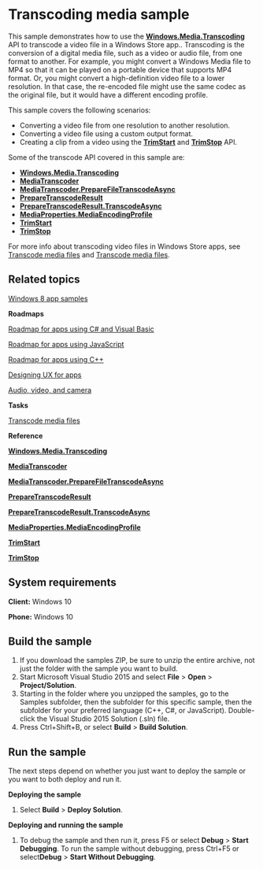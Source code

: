 <!---
  category: AudioVideoAndCamera 
  samplefwlink: http://go.microsoft.com/fwlink/p/?LinkId=620569
--->

# Transcoding media sample
  
This sample demonstrates how to use the [**Windows.Media.Transcoding**](http://msdn.microsoft.com/library/windows/apps/br207105) API to transcode a video file in a Windows Store app.. Transcoding is the conversion of a digital media file, such as a video or audio file, from one format to another. For example, you might convert a Windows Media file to MP4 so that it can be played on a portable device that supports MP4 format. Or, you might convert a high-definition video file to a lower resolution. In that case, the re-encoded file might use the same codec as the original file, but it would have a different encoding profile.  
  
This sample covers the following scenarios:  
  
-   Converting a video file from one resolution to another resolution.  
-   Converting a video file using a custom output format.  
-   Creating a clip from a video using the [**TrimStart**](http://msdn.microsoft.com/library/windows/apps/br207103) and [**TrimStop**](http://msdn.microsoft.com/library/windows/apps/br207104) API.  
  
Some of the transcode API covered in this sample are:  
  
-   [**Windows.Media.Transcoding**](http://msdn.microsoft.com/library/windows/apps/br207105)  
-   [**MediaTranscoder**](http://msdn.microsoft.com/library/windows/apps/br207080)  
-   [**MediaTranscoder.PrepareFileTranscodeAsync**](http://msdn.microsoft.com/library/windows/apps/hh700936)  
-   [**PrepareTranscodeResult**](http://msdn.microsoft.com/library/windows/apps/hh700941)  
-   [**PrepareTranscodeResult.TranscodeAsync**](http://msdn.microsoft.com/library/windows/apps/hh700946)  
-   [**MediaProperties.MediaEncodingProfile**](http://msdn.microsoft.com/library/windows/apps/hh701026)  
-   [**TrimStart**](http://msdn.microsoft.com/library/windows/apps/br207103)  
-   [**TrimStop**](http://msdn.microsoft.com/library/windows/apps/br207104)  
  
For more info about transcoding video files in Windows Store apps, see [Transcode media files](https://msdn.microsoft.com/library/windows/apps/mt282149) and [Transcode media files](https://msdn.microsoft.com/library/windows/apps/mt282149).  

## Related topics  
  
[Windows 8 app samples](http://go.microsoft.com/fwlink/p/?LinkID=227694)  
  
**Roadmaps**  
  
[Roadmap for apps using C\# and Visual Basic](http://msdn.microsoft.com/library/windows/apps/br229583)  
  
[Roadmap for apps using JavaScript](http://msdn.microsoft.com/library/windows/apps/hh465037)  
  
[Roadmap for apps using C++](http://msdn.microsoft.com/library/windows/apps/hh700360)  
  
[Designing UX for apps](http://msdn.microsoft.com/library/windows/apps/hh767284)  
  
[Audio, video, and camera](https://msdn.microsoft.com/library/windows/apps/mt203788)
  
**Tasks**  
  
[Transcode media files](https://msdn.microsoft.com/library/windows/apps/mt282149)
  
**Reference**  
  
[**Windows.Media.Transcoding**](http://msdn.microsoft.com/library/windows/apps/br207105)  
  
[**MediaTranscoder**](http://msdn.microsoft.com/library/windows/apps/br207080)  
  
[**MediaTranscoder.PrepareFileTranscodeAsync**](http://msdn.microsoft.com/library/windows/apps/hh700936)  
  
[**PrepareTranscodeResult**](http://msdn.microsoft.com/library/windows/apps/hh700941)  
  
[**PrepareTranscodeResult.TranscodeAsync**](http://msdn.microsoft.com/library/windows/apps/hh700946)  
  
[**MediaProperties.MediaEncodingProfile**](http://msdn.microsoft.com/library/windows/apps/hh701026)  
  
[**TrimStart**](http://msdn.microsoft.com/library/windows/apps/br207103)  
  
[**TrimStop**](http://msdn.microsoft.com/library/windows/apps/br207104)  
  
## System requirements

**Client:** Windows 10

**Phone:** Windows 10

## Build the sample

1. If you download the samples ZIP, be sure to unzip the entire archive, not just the folder with the sample you want to build. 
2. Start Microsoft Visual Studio 2015 and select **File** \> **Open** \> **Project/Solution**.
3. Starting in the folder where you unzipped the samples, go to the Samples subfolder, then the subfolder for this specific sample, then the subfolder for your preferred language (C++, C#, or JavaScript). Double-click the Visual Studio 2015 Solution (.sln) file.
4. Press Ctrl+Shift+B, or select **Build** \> **Build Solution**.

## Run the sample

The next steps depend on whether you just want to deploy the sample or you want to both deploy and run it.

**Deploying the sample**
1.  Select **Build** \> **Deploy Solution**.

**Deploying and running the sample**
1.  To debug the sample and then run it, press F5 or select **Debug** \> **Start Debugging**. To run the sample without debugging, press Ctrl+F5 or select**Debug** \> **Start Without Debugging**.